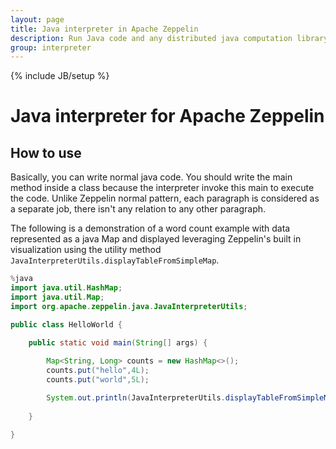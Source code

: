 ```yaml
---
layout: page
title: Java interpreter in Apache Zeppelin
description: Run Java code and any distributed java computation library by importing the dependencies in the interpreter configuration.
group: interpreter
---
```

<!--
Licensed under the Apache License, Version 2.0 (the "License");
you may not use this file except in compliance with the License.
You may obtain a copy of the License at

http://www.apache.org/licenses/LICENSE-2.0

Unless required by applicable law or agreed to in writing, software
distributed under the License is distributed on an "AS IS" BASIS,
WITHOUT WARRANTIES OR CONDITIONS OF ANY KIND, either express or implied.
See the License for the specific language governing permissions and
limitations under the License.
-->

{% include JB/setup %}

# Java interpreter for Apache Zeppelin

<div id="toc"></div>

## How to use
Basically, you can write normal java code. You should write the main method inside a class because the interpreter invoke this main to execute the code. Unlike Zeppelin normal pattern, each paragraph is considered as a separate job, there isn't any relation to any other paragraph.


The following is a demonstration of a word count example with data represented as a java Map and displayed leveraging Zeppelin's built in visualization using the utility method `JavaInterpreterUtils.displayTableFromSimpleMap`.


```java
%java
import java.util.HashMap;
import java.util.Map;
import org.apache.zeppelin.java.JavaInterpreterUtils;

public class HelloWorld {

    public static void main(String[] args) {
    
        Map<String, Long> counts = new HashMap<>();
        counts.put("hello",4L);
        counts.put("world",5L);

        System.out.println(JavaInterpreterUtils.displayTableFromSimpleMap("Word","Count", counts));
        
    }

}
```

